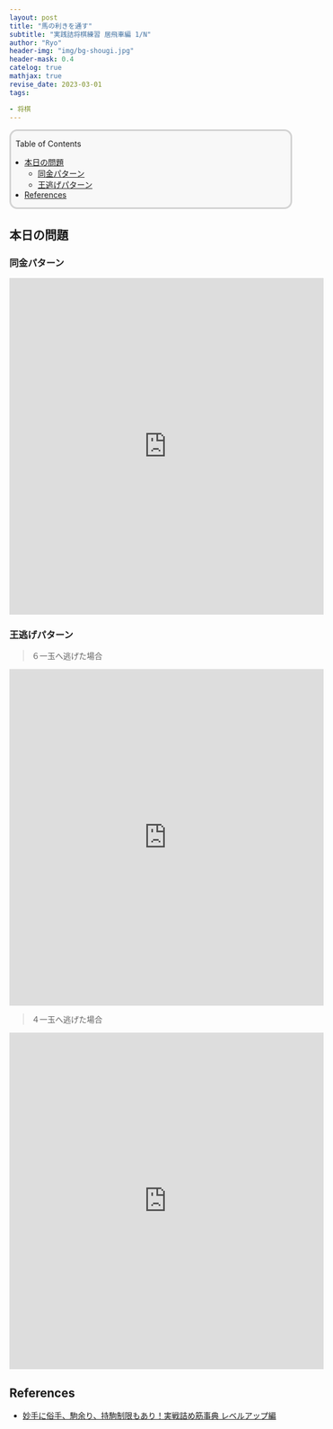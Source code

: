 ```yaml
---
layout: post
title: "馬の利きを通す"
subtitle: "実践詰将棋練習 居飛車編 1/N"
author: "Ryo"
header-img: "img/bg-shougi.jpg"
header-mask: 0.4
catelog: true
mathjax: true
revise_date: 2023-03-01
tags:

- 将棋
---
```


<div style='border-radius: 1em; border-style:solid; border-color:#D3D3D3; background-color:#F8F8F8'>
<p class="h4">&nbsp;&nbsp;Table of Contents</p>
<!-- START doctoc generated TOC please keep comment here to allow auto update -->
<!-- DON'T EDIT THIS SECTION, INSTEAD RE-RUN doctoc TO UPDATE -->

- [本日の問題](#%E6%9C%AC%E6%97%A5%E3%81%AE%E5%95%8F%E9%A1%8C)
  - [同金パターン](#%E5%90%8C%E9%87%91%E3%83%91%E3%82%BF%E3%83%BC%E3%83%B3)
  - [王逃げパターン](#%E7%8E%8B%E9%80%83%E3%81%92%E3%83%91%E3%82%BF%E3%83%BC%E3%83%B3)
- [References](#references)

<!-- END doctoc generated TOC please keep comment here to allow auto update -->

</div>

## 本日の問題

### 同金パターン

<iframe width="560" height="600" src="https://nbviewer.org/github/RyoNakagami/ryonak_kifPlayer/blob/main/kif_html/myoshu_zokusyu_levelup_01_01_A.html" frameborder="0" allow="autoplay; encrypted-media" allowfullscreen></iframe>

### 王逃げパターン

> ６一玉へ逃げた場合

<iframe width="560" height="600" src="https://nbviewer.org/github/RyoNakagami/ryonak_kifPlayer/blob/main/kif_html/myoshu_zokusyu_levelup_01_01_B.html" frameborder="0" allow="autoplay; encrypted-media" allowfullscreen></iframe>

> ４一玉へ逃げた場合

<iframe width="560" height="600" src="https://nbviewer.org/github/RyoNakagami/ryonak_kifPlayer/blob/main/kif_html/myoshu_zokusyu_levelup_01_01_C.html" frameborder="0" allow="autoplay; encrypted-media" allowfullscreen></iframe>


## References

- [妙手に俗手、駒余り、持駒制限もあり！実戦詰め筋事典 レベルアップ編](https://book.mynavi.jp/ec/products/detail/id=112475)